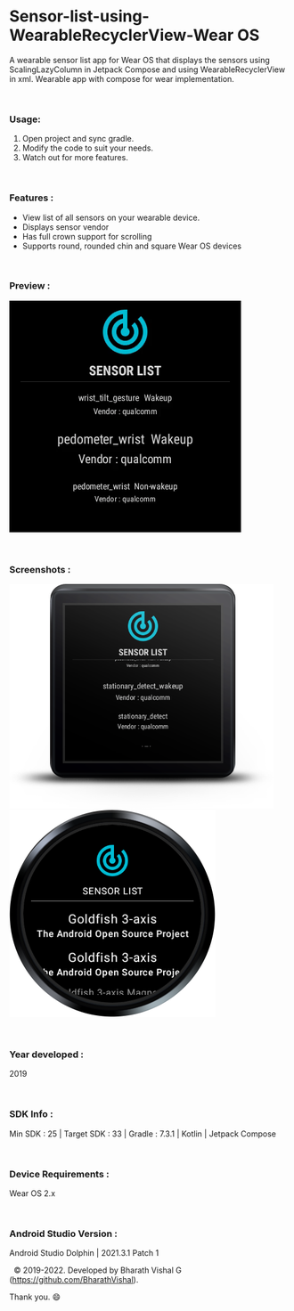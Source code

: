 # Sensor-list-using-WearableRecyclerView-Wear OS
 
A wearable sensor list app for Wear OS that displays the sensors using ScalingLazyColumn in Jetpack Compose and using WearableRecyclerView in xml. Wearable app with compose for wear implementation.

&nbsp;
### Usage:
1. Open project and sync gradle.
2. Modify the code to suit your needs.
3. Watch out for more features.

&nbsp;
### Features :
- View list of all sensors on your wearable device.
- Displays sensor vendor
- Has full crown support for scrolling
- Supports round, rounded chin and square Wear OS devices

&nbsp;
### Preview : 
![Preview](https://github.com/BharathVishal/Sensor-list-using-WearableRecyclerView/blob/master/Preview/PreviewGif.gif)


&nbsp;
### Screenshots : 
![Screenshot 1](https://github.com/BharathVishal/Sensor-list-using-WearableRecyclerView/blob/master/Screenshots/3.png?s=40)
![Screenshot 2](https://github.com/BharathVishal/Sensor-list-using-WearableRecyclerView/blob/master/Screenshots/4.png?s=40)


&nbsp;
### Year developed : 
2019


&nbsp;
### SDK Info : 
Min SDK : 25  | Target SDK : 33 | Gradle : 7.3.1  | Kotlin | Jetpack Compose


&nbsp;
### Device Requirements : 
Wear OS 2.x


&nbsp;
### Android Studio Version : 
Android Studio Dolphin | 2021.3.1 Patch 1




&nbsp;
© 2019-2022. Developed by Bharath Vishal G (https://github.com/BharathVishal).

Thank you. :smile:
